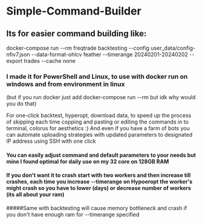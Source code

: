 # Simple-Command-Builder
## Its for easier command building like:
docker-compose run --rm freqtrade backtesting --config user_data/config-nfiv7.json --data-format-ohlcv feather --timerange 20240201-20240202 --export trades		 --cache none
### I made it for PowerShell and Linux, to use with docker run on windows and from environment in linux 
(but if you run docker just add docker-compose run --rm but idk why would you do that)

For one-click backtest, hyperopt, download data, to speed up the process of skipping each time copping and pasting or editing the commands in to terminal, colorus for aesthetics :)
And even if you have a farm of bots you can automate uploading strategies with updated parameters to designated IP address using SSH with one click

#### You can easily adjust command and default parameters to your needs but mine I found optimal for daily use on my 32 core on 128GB RAM
#### If you don't want it to crash start with two workers and then increase till crashes, each time you increase --timerange on Hypoeropt the worker's might crash so you have to lower (days) or decrease number of workers (its all about your ram)
#####Same with backtesting will cause memory bottleneck and crash if you don't have enough ram for --timerange specified
